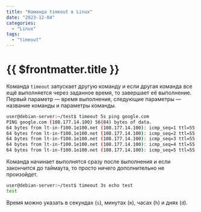 ```yaml
---
title: "Команда timeout в Linux"
date: "2023-12-04"
categories:
  - "Linux"
tags:
  - "timeout"
---
```


# {{ $frontmatter.title }}

Команда `timeout` запускает другую команду и если другая команда все ещё выполняется через заданное время, то завершает её выполнение. Первый параметр — время выполнения, следующие параметры — название команды и параметры команды.

```bash
user@debian-server:~/test$ timeout 5s ping google.com
PING google.com (108.177.14.100) 56(84) bytes of data.
64 bytes from lt-in-f100.1e100.net (108.177.14.100): icmp_seq=1 ttl=55 time=42.2 ms
64 bytes from lt-in-f100.1e100.net (108.177.14.100): icmp_seq=2 ttl=55 time=42.5 ms
64 bytes from lt-in-f100.1e100.net (108.177.14.100): icmp_seq=3 ttl=55 time=42.2 ms
64 bytes from lt-in-f100.1e100.net (108.177.14.100): icmp_seq=4 ttl=55 time=42.7 ms
64 bytes from lt-in-f100.1e100.net (108.177.14.100): icmp_seq=5 ttl=55 time=42.3 ms
```

Команда начинает выполнятся сразу после выполнения и если закончится до таймаута, то просто ничего дополнительно не произойдет.

```bash
user@debian-server:~/test$ timeout 3s echo test
test
```

Время можно указать в секундах (`s`), минутах (`m`), часах (`h`) и днях (`d`).